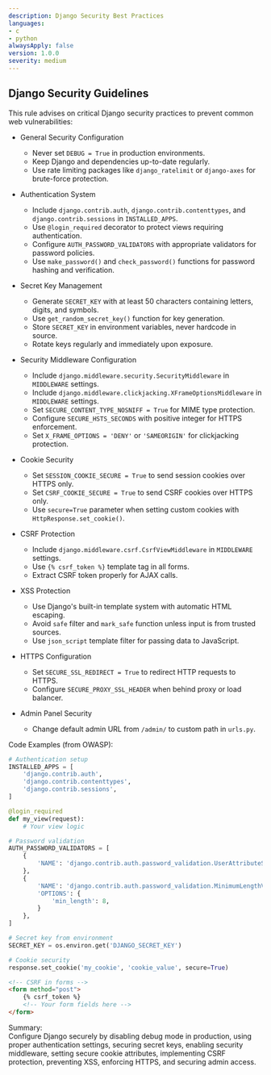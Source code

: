 ```yaml
---
description: Django Security Best Practices
languages:
- c
- python
alwaysApply: false
version: 1.0.0
severity: medium
---
```


## Django Security Guidelines

This rule advises on critical Django security practices to prevent common web vulnerabilities:

- General Security Configuration
  - Never set `DEBUG = True` in production environments.
  - Keep Django and dependencies up-to-date regularly.
  - Use rate limiting packages like `django_ratelimit` or `django-axes` for brute-force protection.

- Authentication System
  - Include `django.contrib.auth`, `django.contrib.contenttypes`, and `django.contrib.sessions` in `INSTALLED_APPS`.
  - Use `@login_required` decorator to protect views requiring authentication.
  - Configure `AUTH_PASSWORD_VALIDATORS` with appropriate validators for password policies.
  - Use `make_password()` and `check_password()` functions for password hashing and verification.

- Secret Key Management
  - Generate `SECRET_KEY` with at least 50 characters containing letters, digits, and symbols.
  - Use `get_random_secret_key()` function for key generation.
  - Store `SECRET_KEY` in environment variables, never hardcode in source.
  - Rotate keys regularly and immediately upon exposure.

- Security Middleware Configuration
  - Include `django.middleware.security.SecurityMiddleware` in `MIDDLEWARE` settings.
  - Include `django.middleware.clickjacking.XFrameOptionsMiddleware` in `MIDDLEWARE` settings.
  - Set `SECURE_CONTENT_TYPE_NOSNIFF = True` for MIME type protection.
  - Configure `SECURE_HSTS_SECONDS` with positive integer for HTTPS enforcement.
  - Set `X_FRAME_OPTIONS = 'DENY'` or `'SAMEORIGIN'` for clickjacking protection.

- Cookie Security
  - Set `SESSION_COOKIE_SECURE = True` to send session cookies over HTTPS only.
  - Set `CSRF_COOKIE_SECURE = True` to send CSRF cookies over HTTPS only.
  - Use `secure=True` parameter when setting custom cookies with `HttpResponse.set_cookie()`.

- CSRF Protection
  - Include `django.middleware.csrf.CsrfViewMiddleware` in `MIDDLEWARE` settings.
  - Use `{% csrf_token %}` template tag in all forms.
  - Extract CSRF token properly for AJAX calls.

- XSS Protection
  - Use Django's built-in template system with automatic HTML escaping.
  - Avoid `safe` filter and `mark_safe` function unless input is from trusted sources.
  - Use `json_script` template filter for passing data to JavaScript.

- HTTPS Configuration
  - Set `SECURE_SSL_REDIRECT = True` to redirect HTTP requests to HTTPS.
  - Configure `SECURE_PROXY_SSL_HEADER` when behind proxy or load balancer.

- Admin Panel Security
  - Change default admin URL from `/admin/` to custom path in `urls.py`.

Code Examples (from OWASP):

```python
# Authentication setup
INSTALLED_APPS = [
    'django.contrib.auth',
    'django.contrib.contenttypes',
    'django.contrib.sessions',
]

@login_required
def my_view(request):
    # Your view logic

# Password validation
AUTH_PASSWORD_VALIDATORS = [
    {
        'NAME': 'django.contrib.auth.password_validation.UserAttributeSimilarityValidator',
    },
    {
        'NAME': 'django.contrib.auth.password_validation.MinimumLengthValidator',
        'OPTIONS': {
            'min_length': 8,
        }
    },
]

# Secret key from environment
SECRET_KEY = os.environ.get('DJANGO_SECRET_KEY')

# Cookie security
response.set_cookie('my_cookie', 'cookie_value', secure=True)
```

```html
<!-- CSRF in forms -->
<form method="post">
    {% csrf_token %}
    <!-- Your form fields here -->
</form>
```

Summary:  
Configure Django securely by disabling debug mode in production, using proper authentication settings, securing secret keys, enabling security middleware, setting secure cookie attributes, implementing CSRF protection, preventing XSS, enforcing HTTPS, and securing admin access.